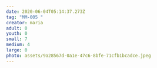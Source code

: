 ```yaml
---
date: 2020-06-04T05:14:37.273Z
tag: "MM-005 "
creator: maria
adult: 0
youth: 0
small: 7
medium: 4
large: 0
photo: assets/9a28567d-0a1e-47c6-8bfe-71cfb1bcadce.jpeg
---
```

